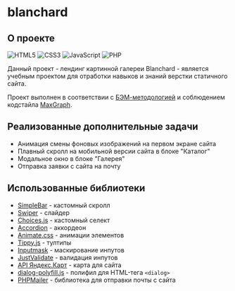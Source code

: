 # blanchard

## О проекте

![HTML5](https://img.shields.io/badge/html5-%23E34F26.svg?style=for-the-badge&logo=html5&logoColor=white)
![CSS3](https://img.shields.io/badge/css3-%231572B6.svg?style=for-the-badge&logo=css3&logoColor=white)
![JavaScript](https://img.shields.io/badge/javascript-%23323330.svg?style=for-the-badge&logo=javascript&logoColor=%23F7DF1E)
![PHP](https://img.shields.io/badge/php-%23777BB4.svg?style=for-the-badge&logo=php&logoColor=white)

Данный проект - лендинг картинной галереи Blanchard - является учебным проектом для отработки навыков и знаний верстки статичного сайта.

Проект выполнен в соответствии с [БЭМ-методологией](https://ru.bem.info/methodology/) и соблюдением кодстайла [MaxGraph](https://codeguide.maxgraph.ru/).

## Реализованные дополнительные задачи

* Анимация смены фоновых изображений на первом экране сайта
* Плавный скролл на мобильной версии сайта в блоке "Каталог"
* Модальное окно в блоке "Галерея"
* Отправка заявки с сайта на почту

## Использованные библиотеки

* [SimpleBar](grsmto.github.io/simplebar/) - кастомный скролл
* [Swiper](https://github.com/nolimits4web/swiper) - слайдер
* [Choices.js](https://github.com/Choices-js/Choices) - кастомный селект
* [Accordion](https://github.com/michu2k/Accordion) - аккордеон
* [Animate.css](https://animate.style/) - анимации элементов
* [Tippy.js](https://atomiks.github.io/tippyjs/) - тултипы
* [Inputmask](https://github.com/RobinHerbots/Inputmask) - маскирование инпутов
* [JustValidate](https://just-validate.dev/) - валидация инпутов
* [API Яндекс.Карт](https://yandex.ru/dev/maps/?p=realty) - карта для сайта
* [dialog-polyfill.js](https://github.com/GoogleChrome/dialog-polyfill) - полифил для HTML-тега `<dialog>`
* [PHPMailer](https://github.com/PHPMailer/PHPMailer) - библиотека для отправки почты с сайта
